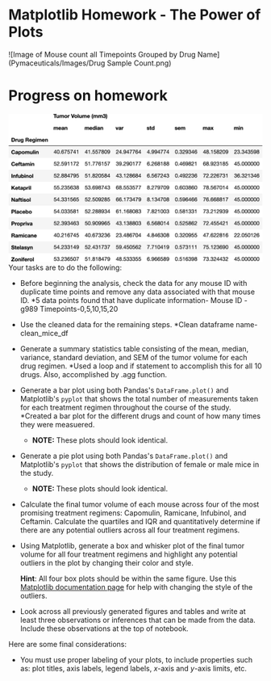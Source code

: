 # Matplotlib Homework - The Power of Plots



![Image of Mouse count all Timepoints Grouped by Drug Name](Pymaceuticals/Images/Drug Sample Count.png)


# Progress on homework
![Statistics DataFrame for Cleaned Data](Pymaceuticals/Images/clean_final_df.png)
Your tasks are to do the following:

* Before beginning the analysis, check the data for any mouse ID with duplicate time points and remove any data associated with that mouse ID.
  *5 data points found that have duplicate information- Mouse ID -g989 Timepoints-0,5,10,15,20
 
* Use the cleaned data for the remaining steps.
  *Clean dataframe name- clean_mice_df
 
* Generate a summary statistics table consisting of the mean, median, variance, standard deviation, and SEM of the tumor volume for each drug regimen.
  *Used a loop and if statement to accomplish this for all 10 drugs.  Also, accomplished by .agg function.

* Generate a bar plot using both Pandas's `DataFrame.plot()` and Matplotlib's `pyplot` that shows the total number of measurements taken for each treatment regimen throughout the course of the study.
  *Created a bar plot for the different drugs and count of how many times they were measuered.

  * **NOTE:** These plots should look identical.

* Generate a pie plot using both Pandas's `DataFrame.plot()` and Matplotlib's `pyplot` that shows the distribution of female or male mice in the study.

  * **NOTE:** These plots should look identical.

* Calculate the final tumor volume of each mouse across four of the most promising treatment regimens: Capomulin, Ramicane, Infubinol, and Ceftamin. Calculate the quartiles and IQR and quantitatively determine if there are any potential outliers across all four treatment regimens.

* Using Matplotlib, generate a box and whisker plot of the final tumor volume for all four treatment regimens and highlight any potential outliers in the plot by changing their color and style.

  **Hint**: All four box plots should be within the same figure. Use this [Matplotlib documentation page](https://matplotlib.org/gallery/pyplots/boxplot_demo_pyplot.html#sphx-glr-gallery-pyplots-boxplot-demo-pyplot-py) for help with changing the style of the outliers.

* Look across all previously generated figures and tables and write at least three observations or inferences that can be made from the data. Include these observations at the top of notebook.

Here are some final considerations:

* You must use proper labeling of your plots, to include properties such as: plot titles, axis labels, legend labels, _x_-axis and _y_-axis limits, etc.



